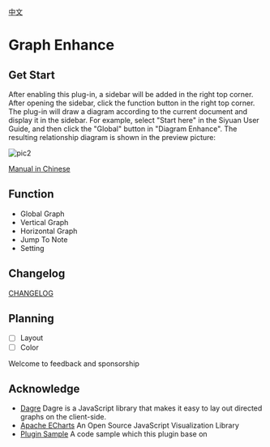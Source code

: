 [中文](https://github.com/shenjinglei/siyuan-plugin-graph-enhance/blob/main/README_zh_CN.md)

# Graph Enhance

## Get Start

After enabling this plug-in, a sidebar will be added in the right top corner. After opening the sidebar, click the function button in the right top corner. The plug-in will draw a diagram according to the current document and display it in the sidebar.
For example, select "Start here" in the Siyuan User Guide, and then click the "Global" button in "Diagram Enhance". The resulting relationship diagram is shown in the preview picture:

![pic2](https://z1.ax1x.com/2023/10/20/piFpN9S.png)

[Manual in Chinese](https://ld246.com/article/1696579047798)

## Function

- Global Graph
- Vertical Graph
- Horizontal Graph
- Jump To Note
- Setting

## Changelog

[CHANGELOG](./CHANGELOG.md)

## Planning

- [ ] Layout
- [ ] Color

Welcome to feedback and sponsorship

## Acknowledge

- [Dagre](https://github.com/dagrejs/dagre) Dagre is a JavaScript library that makes it easy to lay out directed graphs on the client-side.
- [Apache ECharts](https://echarts.apache.org/en/index.html) An Open Source JavaScript Visualization Library
- [Plugin Sample](https://github.com/siyuan-note/plugin-sample) A code sample which this plugin base on
